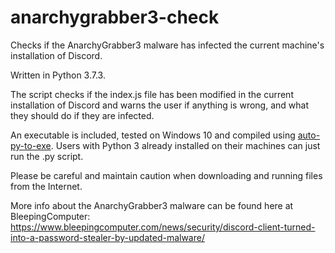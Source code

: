# anarchygrabber3-check
Checks if the AnarchyGrabber3 malware has infected the current machine's installation of Discord.

Written in Python 3.7.3.

The script checks if the index.js file has been modified in the current installation of Discord and warns the user if anything is wrong, and what they should do if they are infected.

An executable is included, tested on Windows 10 and compiled using [auto-py-to-exe](https://github.com/brentvollebregt/auto-py-to-exe). Users with Python 3 already installed on their machines can just run the .py script.

Please be careful and maintain caution when downloading and running files from the Internet.

More info about the AnarchyGrabber3 malware can be found here at BleepingComputer: https://www.bleepingcomputer.com/news/security/discord-client-turned-into-a-password-stealer-by-updated-malware/